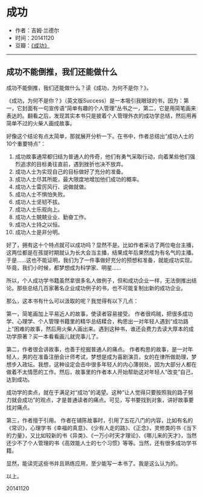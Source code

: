 # 成功

- 作者：吉姆·兰德尔
- 时间：20141120
- 豆瓣：[《成功》](https://book.douban.com/subject/7001104/)

---

## 成功不能倒推，我们还能做什么

成功不能倒推，我们还能做什么？读《成功，为何不是你？》。

《成功，为何不是你？》（英文版Success）是一本吸引我眼球的书，因为：第一，它封面有一句宣传语“简单有趣的个人管理”丛书之一，第二，它是用简笔画来表达的。翻看之后，发现其实本书只是披着个人管理外衣的成功学总结，然后用再简单不过的火柴人画成故事。

好像这个结论有点太简单，那就展开分析一下。在书中，作者总结出“成功人士的10个重要特点”：

1. 成功故事通常都归结为普通人的传奇，他们有勇气采取行动，向着某些他们强烈追求的目标勇往直前，遇到挫折也决不放弃。
2. 成功人士为实现自己的目标做好了充分的准备。
3. 成功人士尽其所能，最大限度地增加他们成功的概率。
4. 成功人士雷厉风行、说做就做。
5. 成功人士不惧怕失败。
6. 成功人士坚韧不拔。
7. 成功人士乐观向上。
8. 成功人士兢兢业业、勤奋工作。
9. 成功人士持之以恒。
10. 成功人士是非分明。

好了，拥有这十个特点就可以成功吗？显然不是。比如作者采访了两位电台主播，这两位都是在孩提时期就认为长大会当主播，结果成年后果然成为有名气的主播。于是……这也不能证明，我们为了一件事做好充分的预想和准备，就能成功实现。毕竟，我们小时候，都梦想成为科学家、明星……

所以，个人成功学书籍虽然拿很多名人做例子，但和成功企业一样，无法倒推出结论。那些总结几百家著名企业成功例子的书，也不可能复制出新的成功企业。

那么，这本书有什么可以汲取的呢？我觉得有以下几点：

第一，简笔画加上平易近人的故事，使读者容易接受。
作者很鸡贼，把很多成功学、心理学、个人管理书籍里的精华总结糅合，构思出一对年轻人遇到“成功路上”困难的故事，然后用火柴人画出来。遇到这种书，谁还会费力去读大厚本的成功学原著？买一本看看画儿就完事儿了。

第二，作者很会讲故事，也善于挖掘普通人的痛点。
作者构思的故事，是一对年轻人，男的在准备注册会计师考试，梦想是成为喜剧演员，女的在律所做助理，梦想步入政坛。我想，这种设定会击中很多年轻人的内心薄弱处，因为大部分人都在做着不太情愿的工作。然后，故事里的作者本人开始帮助这对年轻人“改变”自己，达到成功。

成功学的卖点，就在于满足对“成功”的渴望。这种“让人觉得只要按照我的路子努力就会成功”的观点，才是普通读者的痛点。可见，写书要找到对象，讲好故事要找对痛点。

第三，作者擅于引用。
作者在铺陈故事时，引用了五花八门的内容，比如有名的《常识》，心理学书《幸福的真意》、《少有人走的路》、《正念》，灵修类的书《当下的力量》，又比如较新的书《异类》、《一万小时天才理论》、《哪儿来的天才》，当然还少不了个人管理的书《高效能人士的七个习惯》等等。当然，还有很多成功学书籍。

显然，能读完这些书并且熟练应用，至少能写一本书了。我是这么认为的。

以上。

20141120